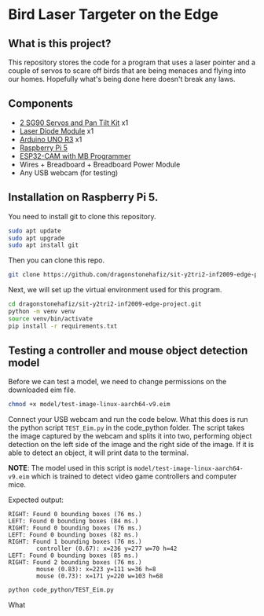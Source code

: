 # Bird Laser Targeter on the Edge

## What is this project?

This repository stores the code for a program that uses a laser pointer and a couple of servos to scare off birds that are being menaces and flying into our homes. Hopefully what's being done here doesn't break any laws.

## Components

- [2 SG90 Servos and Pan Tilt Kit](https://sg.cytron.io/p-pan-tilt-servo-kit-for-camera-unassembled) x1
- [Laser Diode Module](https://shopee.sg/kuriosity.sg/8657033875) x1
- [Arduino UNO R3](https://shopee.sg/kuriosity.sg/27759981980) x1
- [Raspberry Pi 5](https://sg.cytron.io/p-raspberry-pi-5)
- [ESP32-CAM with MB Programmer](https://shopee.sg/kuriosity.sg/8557052439)
- Wires + Breadboard + Breadboard Power Module
- Any USB webcam (for testing)

## Installation on Raspberry Pi 5.

You need to install git to clone this repository.

```bash
sudo apt update
sudo apt upgrade
sudo apt install git
```

Then you can clone this repo.

```bash
git clone https://github.com/dragonstonehafiz/sit-y2tri2-inf2009-edge-project.git
```

Next, we will set up the virtual environment used for this program.

```bash
cd dragonstonehafiz/sit-y2tri2-inf2009-edge-project.git
python -m venv venv
source venv/bin/activate
pip install -r requirements.txt
```

## Testing a controller and mouse object detection model

Before we can test a model, we need to change permissions on the downloaded eim file.

```bash
chmod +x model/test-image-linux-aarch64-v9.eim
```

Connect your USB webcam and run the code below. What this does is run the python script `TEST_Eim.py` in the code_python folder. The script takes the image captured by the webcam and splits it into two, performing object detection on the left side of the image and the right side of the image. If it is able to detect an object, it will print data to the terminal. 

**NOTE**: The model used in this script is `model/test-image-linux-aarch64-v9.eim` which is trained to detect video game controllers and computer mice.

Expected output:

```
RIGHT: Found 0 bounding boxes (76 ms.)
LEFT: Found 0 bounding boxes (84 ms.)
RIGHT: Found 0 bounding boxes (76 ms.)
LEFT: Found 0 bounding boxes (82 ms.)
RIGHT: Found 1 bounding boxes (76 ms.)
        controller (0.67): x=236 y=277 w=70 h=42
LEFT: Found 0 bounding boxes (85 ms.)
RIGHT: Found 2 bounding boxes (76 ms.)
        mouse (0.83): x=223 y=111 w=36 h=8
        mouse (0.73): x=171 y=220 w=103 h=68
```

```bash
python code_python/TEST_Eim.py
```

What 